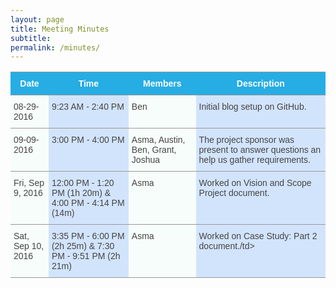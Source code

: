 ```yaml
---
layout: page
title: Meeting Minutes
subtitle:
permalink: /minutes/
---
```


<style type="text/css">
.tg  {border-collapse:collapse;border-spacing:0;border-color:#999;}
.tg td{font-family:Arial, sans-serif;font-size:14px;padding:10px 5px;border-style:solid;border-width:0px;overflow:hidden;word-break:normal;border-color:#999;color:#444;background-color:#F7FDFA;border-top-width:1px;border-bottom-width:1px;}
.tg th{font-family:Arial, sans-serif;font-size:14px;font-weight:normal;padding:10px 5px;border-style:solid;border-width:0px;overflow:hidden;word-break:normal;border-color:#999;color:#fff;background-color:#26ADE4;border-top-width:1px;border-bottom-width:1px;}
.tg .tg-9hbo{font-weight:bold;vertical-align:top}
.tg .tg-yw4l{vertical-align:top}
.tg .tg-6k2t{background-color:#D2E4FC;vertical-align:top}
</style>
<table class="tg">
  <tr>
    <th class="tg-9hbo">Date</th>
    <th class="tg-9hbo">Time</th>
    <th class="tg-9hbo">Members</th>
    <th class="tg-9hbo">Description</th>
  </tr>
  <tr>
    <td class="tg-yw4l">08-29-2016<br></td>
    <td class="tg-6k2t">9:23 AM - 2:40 PM</td>
    <td class="tg-yw4l">Ben</td>
    <td class="tg-6k2t">Initial blog setup on GitHub.</td>
  </tr>
  <tr>
    <td class="tg-yw4l">09-09-2016</td>
    <td class="tg-6k2t">3:00 PM - 4:00 PM</td>
    <td class="tg-yw4l">Asma, Austin, Ben, Grant, Joshua</td>
    <td class="tg-6k2t">The project sponsor was present to answer questions an help us gather requirements.</td>
  </tr>
  <tr>
    <td class="tg-yw4l">Fri, Sep 9, 2016<br></td>
    <td class="tg-6k2t">12:00 PM - 1:20 PM (1h 20m) & 4:00 PM - 4:14 PM (14m)</td>
    <td class="tg-yw4l">Asma</td>
    <td class="tg-6k2t">Worked on Vision and Scope Project document.</td>
  </tr>
  <tr>
    <td class="tg-yw4l">Sat, Sep 10, 2016<br></td>
    <td class="tg-6k2t">3:35 PM - 6:00 PM (2h 25m) & 7:30 PM - 9:51 PM (2h 21m)</td>
    <td class="tg-yw4l">Asma</td>
    <td class="tg-6k2t">Worked on Case Study: Part 2 document./td>
  </tr>
</table>
